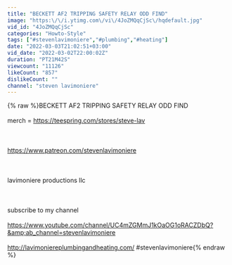 ```yaml
---
title: "BECKETT AF2 TRIPPING SAFETY RELAY ODD FIND"
image: "https:\/\/i.ytimg.com\/vi\/4JoZMQqCjSc\/hqdefault.jpg"
vid_id: "4JoZMQqCjSc"
categories: "Howto-Style"
tags: ["#stevenlavimoniere","#plumbing","#heating"]
date: "2022-03-03T21:02:51+03:00"
vid_date: "2022-03-02T22:00:02Z"
duration: "PT21M42S"
viewcount: "11126"
likeCount: "857"
dislikeCount: ""
channel: "steven lavimoniere"
---
```

{% raw %}BECKETT AF2 TRIPPING SAFETY RELAY ODD FIND<br /><br />merch =  <a rel="nofollow" target="blank" href="https://teespring.com/stores/steve-lav">https://teespring.com/stores/steve-lav</a><br /><br /><br /><br /><a rel="nofollow" target="blank" href="https://www.patreon.com/stevenlavimoniere">https://www.patreon.com/stevenlavimoniere</a><br /><br /><br /><br />lavimoniere productions llc<br /><br /><br /><br />subscribe to my  channel  <br /><br /><a rel="nofollow" target="blank" href="https://www.youtube.com/channel/UC4mZGMmJ1kOaOG1oRACZDbQ?&amp;ab_channel=stevenlavimoniere">https://www.youtube.com/channel/UC4mZGMmJ1kOaOG1oRACZDbQ?&amp;ab_channel=stevenlavimoniere</a> <br /><br /><a rel="nofollow" target="blank" href="http://lavimoniereplumbingandheating.com/">http://lavimoniereplumbingandheating.com/</a> #stevenlavimoniere{% endraw %}
